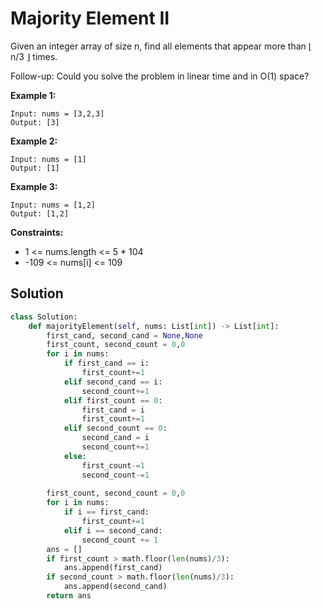 <h1>Majority Element II</h1>

<p>
Given an integer array of size n, find all elements that appear more than ⌊ n/3 ⌋ times.

Follow-up: Could you solve the problem in linear time and in O(1) space?

<b>Example 1:</b>

    Input: nums = [3,2,3]
    Output: [3]
    
<b>Example 2:</b>

    Input: nums = [1]
    Output: [1]
    
<b>Example 3:</b>

    Input: nums = [1,2]
    Output: [1,2]

<b>Constraints:</b>

- 1 <= nums.length <= 5 * 104
- -109 <= nums[i] <= 109

<h2>Solution</h2>

```python
class Solution:
    def majorityElement(self, nums: List[int]) -> List[int]:
        first_cand, second_cand = None,None
        first_count, second_count = 0,0
        for i in nums:
            if first_cand == i:
                first_count+=1
            elif second_cand == i:
                second_count+=1
            elif first_count == 0:
                first_cand = i
                first_count+=1
            elif second_count == 0:
                second_cand = i
                second_count+=1
            else:
                first_count-=1
                second_count-=1
        
        first_count, second_count = 0,0        
        for i in nums:
            if i == first_cand:
                first_count+=1
            elif i == second_cand:
                second_count += 1
        ans = []
        if first_count > math.floor(len(nums)/3):
            ans.append(first_cand)
        if second_count > math.floor(len(nums)/3):
            ans.append(second_cand)
        return ans
```
